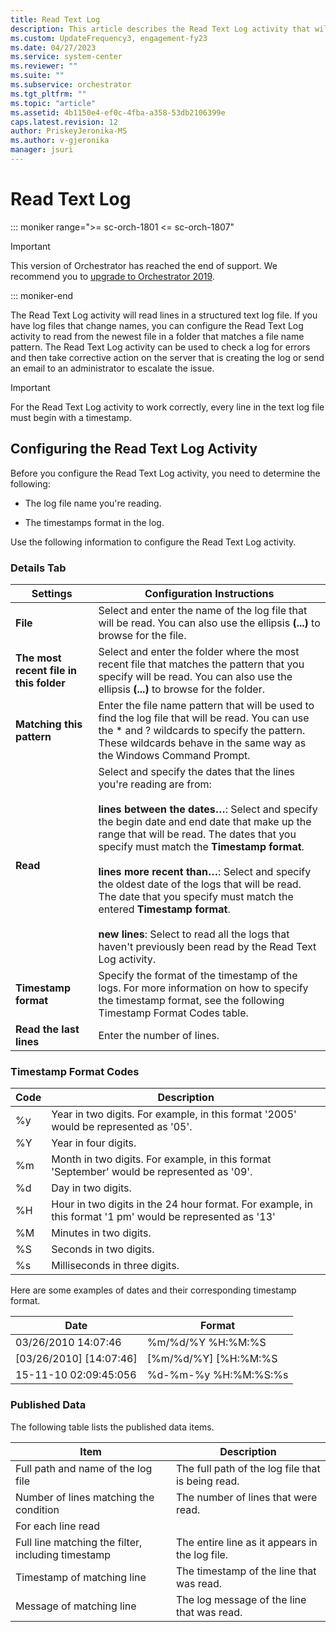 ```yaml
---
title: Read Text Log 
description: This article describes the Read Text Log activity that will read lines in a structured text log file.
ms.custom: UpdateFrequency3, engagement-fy23
ms.date: 04/27/2023
ms.service: system-center
ms.reviewer: ""
ms.suite: ""
ms.subservice: orchestrator
ms.tgt_pltfrm: ""
ms.topic: "article"
ms.assetid: 4b1150e4-ef0c-4fba-a358-53db2106399e
caps.latest.revision: 12
author: PriskeyJeronika-MS
ms.author: v-gjeronika
manager: jsuri
---
```

# Read Text Log

::: moniker range=">= sc-orch-1801 <= sc-orch-1807"

> [!IMPORTANT]
>
> This version of Orchestrator has reached the end of support. We recommend you to [upgrade to Orchestrator 2019](../index.yml).

::: moniker-end

The Read Text Log activity will read lines in a structured text log file. If you have log files that change names, you can configure the Read Text Log activity to read from the newest file in a folder that matches a file name pattern. The Read Text Log activity can be used to check a log for errors and then take corrective action on the server that is creating the log or send an email to an administrator to escalate the issue.  

> [!IMPORTANT]
> For the Read Text Log activity to work correctly, every line in the text log file must begin with a timestamp.  

## Configuring the Read Text Log Activity  
 Before you configure the Read Text Log activity, you need to determine the following:  

- The log file name you're reading.  

- The timestamps format in the log.  

Use the following information to configure the Read Text Log activity.  

### Details Tab  

|Settings|Configuration Instructions|  
|--------------|--------------------------------|  
|**File**|Select and enter the name of the log file that will be read. You can also use the ellipsis **(...)** to browse for the file.|  
|**The most recent file in this folder**|Select and enter the folder where the most recent file that matches the pattern that you specify will be read. You can also use the ellipsis **(...)** to browse for the folder.|  
|**Matching this pattern**|Enter the file name pattern that will be used to find the log file that will be read. You can use the * and ? wildcards to specify the pattern. These wildcards behave in the same way as the Windows Command Prompt.|  
|**Read**|Select and specify the dates that the lines you're reading are from:<br /><br /> **lines between the dates…**: Select and specify the begin date and end date that make up the range that will be read. The dates that you specify must match the **Timestamp format**.<br /><br /> **lines more recent than…**: Select and specify the oldest date of the logs that will be read. The date that you specify must match the entered **Timestamp format**.<br /><br /> **new lines**: Select to read all the logs that haven't previously been read by the Read Text Log activity.|  
|**Timestamp format**|Specify the format of the timestamp of the logs. For more information on how to specify the timestamp format, see the following Timestamp Format Codes table.|  
|**Read the last lines**|Enter the number of lines.|  

### Timestamp Format Codes  

|Code|Description|  
|----------|-----------------|  
|%y|Year in two digits. For example, in this format '2005' would be represented as '05'.|  
|%Y|Year in four digits.|  
|%m|Month in two digits. For example, in this format 'September' would be represented as '09'.|  
|%d|Day in two digits.|  
|%H|Hour in two digits in the 24 hour format. For example, in this format '1 pm' would be represented as '13'|  
|%M|Minutes in two digits.|  
|%S|Seconds in two digits.|  
|%s|Milliseconds in three digits.|  

Here are some examples of dates and their corresponding timestamp format.  

|Date|Format|  
|----------|------------|  
|03/26/2010 14:07:46|%m/%d/%Y %H:%M:%S|  
|[03/26/2010] [14:07:46]|[%m/%d/%Y] [%H:%M:%S|  
|15-11-10 02:09:45:056|%d-%m-%y %H:%M:%S:%s|  

### Published Data  
 The following table lists the published data items.  

|Item|Description|  
|----------|-----------------|  
|Full path and name of the log file|The full path of the log file that is being read.|  
|Number of lines matching the condition|The number of lines that were read.|  
|For each line read|  
|Full line matching the filter, including timestamp|The entire line as it appears in the log file.|  
|Timestamp of matching line|The timestamp of the line that was read.|  
|Message of matching line|The log message of the line that was read.|